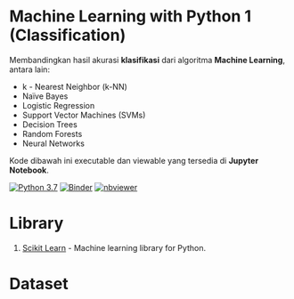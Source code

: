 # Machine Learning with Python 1 (Classification)
Membandingkan hasil akurasi **klasifikasi** dari algoritma **Machine Learning**, antara lain: 

* k - Nearest Neighbor (k-NN)
* Naïve Bayes
* Logistic Regression
* Support Vector Machines (SVMs)
* Decision Trees
* Random Forests
* Neural Networks

Kode dibawah ini executable dan viewable yang tersedia di **Jupyter Notebook**.

[![Python 3.7](https://img.shields.io/badge/python-3.7-blue.svg)](https://www.python.org/downloads/release/python-370/)
[![Binder](https://mybinder.org/badge_logo.svg)](https://mybinder.org/v2/gh/ksnugroho/machine-learning/master?filepath=ml-python-classification.ipynb)
[![nbviewer](https://img.shields.io/badge/render-nbviewer-orange.svg)](https://nbviewer.jupyter.org/github/ksnugroho/machine-learning/blob/master/ml-python-classification.ipynb)

# Library
1. [Scikit Learn](https://scikit-learn.org) - Machine learning library for Python.

# Dataset
